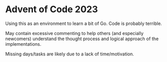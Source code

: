 # Advent of Code 2023

Using this as an environment to learn a bit of Go. Code is probably terrible.

May contain excessive commenting to help others (and especially newcomers) understand the thought process and logical approach of the implementations.

Missing days/tasks are likely due to a lack of time/motivation.
